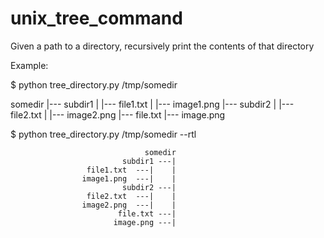 # unix_tree_command
Given a path to a directory, recursively print the contents of that directory

Example:

$ python tree_directory.py /tmp/somedir

somedir
|--- subdir1
|      |--- file1.txt
|      |--- image1.png
|--- subdir2
|     |--- file2.txt
|     |--- image2.png
|--- file.txt
|--- image.png

$ python tree_directory.py /tmp/somedir --rtl

                                  somedir
                             subdir1 ---|
                     file1.txt  ---|    |
                    image1.png  ---|    |
                             subdir2 ---|
                     file2.txt  ---|    |
                    image2.png  ---|    |
                            file.txt ---|
                           image.png ---|

